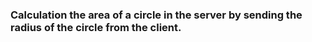 ### Calculation the area of ​​a circle in the server by sending the radius of the circle from the client.
